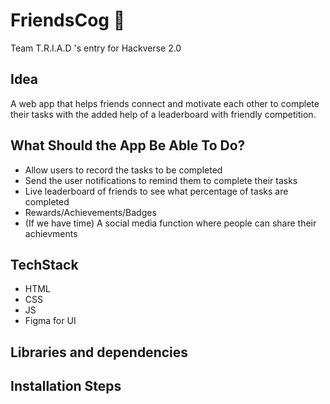 # FriendsCog :two_women_holding_hands:
Team T.R.I.A.D 's entry for Hackverse 2.0

## Idea
A web app that helps friends connect and motivate each other to complete their tasks with the added help of a leaderboard with friendly competition.

## What Should the App Be Able To Do?
* Allow users to record the tasks to be completed
* Send the user notifications to remind them to complete their tasks
* Live leaderboard of friends to see what percentage of tasks are completed
* Rewards/Achievements/Badges
* (If we have time) A social media function where people can share their achievments

## TechStack
* HTML
* CSS
* JS
* Figma for UI

## Libraries and dependencies

## Installation Steps


